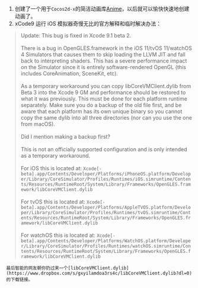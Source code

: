 1. 创建了一个用于`Cocos2d-x`的简洁动画库[Anime](https://github.com/DoooReyn/Anime)，以后就可以愉快快速地创建动画了。
2. xCode9 运行 iOS 模拟器奇慢无比的官方解释和临时解决办法：
> Update: This bug is fixed in Xcode 9.1 beta 2.
<br/><br/>
    There is a bug in OpenGLES.framework in the iOS 11/tvOS 11/watchOS 4 Simulators that causes them to skip loading the LLVM JIT and fall back to interpreting shaders. This has a severe performance impact on the Simulator since it is entirely software-rendered OpenGL (this includes CoreAnimation, SceneKit, etc).
<br/><br/>
    As a temporary workaround you can copy libCoreVMClient.dylib from Beta 3 into the Xcode 9 GM and performance should be restored to what it was previously. This must be done for each platform runtime separately. Make sure you do a backup of the old file first, and be aware that each platform has its own unique binary so you cannot copy the same dylib into all three directories (nor can you use the one from macOS).
<br/><br/>
    Did I mention making a backup first?
<br/><br/>
    This is not an officially supported configuration and is only intended as a temporary workaround.
<br/><br/>
    For iOS this is located at:
    `Xcode[-beta].app/Contents/Developer/Platforms/iPhoneOS.platform/Developer/Library/CoreSimulator/Profiles/Runtimes/iOS.simruntime/Contents/Resources/RuntimeRoot/System/Library/Frameworks/OpenGLES.framework/libCoreVMClient.dylib`
<br/><br/>
    For tvOS this is located at:
    `Xcode[-beta].app/Contents/Developer/Platforms/AppleTVOS.platform/Developer/Library/CoreSimulator/Profiles/Runtimes/tvOS.simruntime/Contents/Resources/RuntimeRoot/System/Library/Frameworks/OpenGLES.framework/libCoreVMClient.dylib`
<br/><br/>
    For watchOS this is located at:
    `Xcode[-beta].app/Contents/Developer/Platforms/WatchOS.platform/Developer/Library/CoreSimulator/Profiles/Runtimes/watchOS.simruntime/Contents/Resources/RuntimeRoot/System/Library/Frameworks/OpenGLES.framework/libCoreVMClient.dylib`

    最后智能的网友朝你扔过来一个[libCoreVMClient.dylib](https://www.dropbox.com/s/gxyilamdoa3rs4c/libCoreVMClient.dylib?dl=0)的下载链接。
